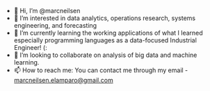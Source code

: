 - 👋 Hi, I’m @marcneilsen
- 👀 I’m interested in data analytics, operations research, systems engineering, and forecasting
- 🌱 I’m currently learning the working applications of what I learned especially programming languages as a data-focused Industrial Engineer! (:
- 💞️ I’m looking to collaborate on analysis of big data and machine learning.
- 📫 How to reach me: You can contact me through my email - marcneilsen.elamparo@gmail.com

<!---
marcneilsen/marcneilsen is a ✨ special ✨ repository because its `README.md` (this file) appears on your GitHub profile.
You can click the Preview link to take a look at your changes.
--->
